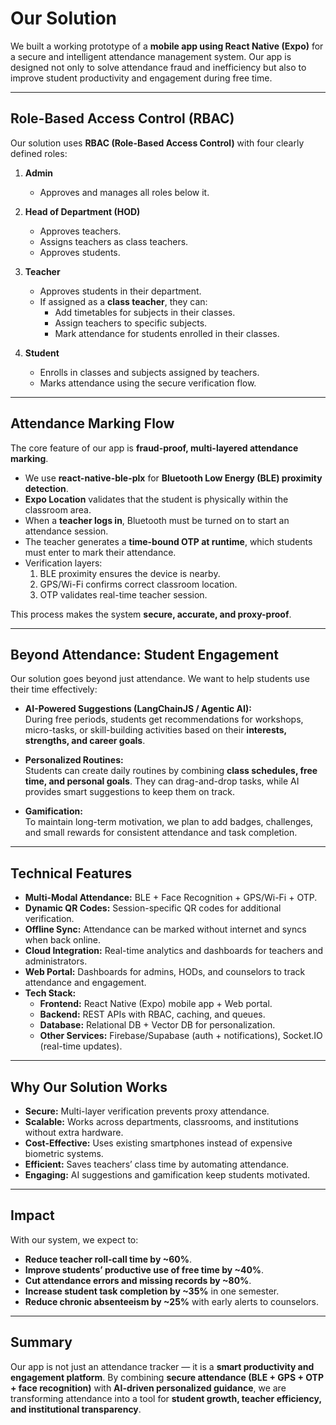 # Our Solution  

We built a working prototype of a **mobile app using React Native (Expo)** for a secure and intelligent attendance management system. Our app is designed not only to solve attendance fraud and inefficiency but also to improve student productivity and engagement during free time.  

---

## Role-Based Access Control (RBAC)  
Our solution uses **RBAC (Role-Based Access Control)** with four clearly defined roles:  

1. **Admin**  
   - Approves and manages all roles below it.  

2. **Head of Department (HOD)**  
   - Approves teachers.  
   - Assigns teachers as class teachers.  
   - Approves students.  

3. **Teacher**  
   - Approves students in their department.  
   - If assigned as a **class teacher**, they can:  
     - Add timetables for subjects in their classes.  
     - Assign teachers to specific subjects.  
     - Mark attendance for students enrolled in their classes.  

4. **Student**  
   - Enrolls in classes and subjects assigned by teachers.  
   - Marks attendance using the secure verification flow.  

---

## Attendance Marking Flow  
The core feature of our app is **fraud-proof, multi-layered attendance marking**.  

- We use **react-native-ble-plx** for **Bluetooth Low Energy (BLE) proximity detection**.  
- **Expo Location** validates that the student is physically within the classroom area.  
- When a **teacher logs in**, Bluetooth must be turned on to start an attendance session.  
- The teacher generates a **time-bound OTP at runtime**, which students must enter to mark their attendance.  
- Verification layers:  
  1. BLE proximity ensures the device is nearby.  
  2. GPS/Wi-Fi confirms correct classroom location.  
  3. OTP validates real-time teacher session.  

This process makes the system **secure, accurate, and proxy-proof**.  

---

## Beyond Attendance: Student Engagement  
Our solution goes beyond just attendance. We want to help students use their time effectively:  

- **AI-Powered Suggestions (LangChainJS / Agentic AI):**  
  During free periods, students get recommendations for workshops, micro-tasks, or skill-building activities based on their **interests, strengths, and career goals**.  

- **Personalized Routines:**  
  Students can create daily routines by combining **class schedules, free time, and personal goals**. They can drag-and-drop tasks, while AI provides smart suggestions to keep them on track.  

- **Gamification:**  
  To maintain long-term motivation, we plan to add badges, challenges, and small rewards for consistent attendance and task completion.  

---

## Technical Features  
- **Multi-Modal Attendance:** BLE + Face Recognition + GPS/Wi-Fi + OTP.  
- **Dynamic QR Codes:** Session-specific QR codes for additional verification.  
- **Offline Sync:** Attendance can be marked without internet and syncs when back online.  
- **Cloud Integration:** Real-time analytics and dashboards for teachers and administrators.  
- **Web Portal:** Dashboards for admins, HODs, and counselors to track attendance and engagement.  
- **Tech Stack:**  
  - **Frontend:** React Native (Expo) mobile app + Web portal.  
  - **Backend:** REST APIs with RBAC, caching, and queues.  
  - **Database:** Relational DB + Vector DB for personalization.  
  - **Other Services:** Firebase/Supabase (auth + notifications), Socket.IO (real-time updates).  

---

## Why Our Solution Works  
- **Secure:** Multi-layer verification prevents proxy attendance.  
- **Scalable:** Works across departments, classrooms, and institutions without extra hardware.  
- **Cost-Effective:** Uses existing smartphones instead of expensive biometric systems.  
- **Efficient:** Saves teachers’ class time by automating attendance.  
- **Engaging:** AI suggestions and gamification keep students motivated.  

---

## Impact  
With our system, we expect to:  
- **Reduce teacher roll-call time by ~60%**.  
- **Improve students’ productive use of free time by ~40%**.  
- **Cut attendance errors and missing records by ~80%**.  
- **Increase student task completion by ~35%** in one semester.  
- **Reduce chronic absenteeism by ~25%** with early alerts to counselors.  

---

## Summary  
Our app is not just an attendance tracker — it is a **smart productivity and engagement platform**. By combining **secure attendance (BLE + GPS + OTP + face recognition)** with **AI-driven personalized guidance**, we are transforming attendance into a tool for **student growth, teacher efficiency, and institutional transparency**.  
